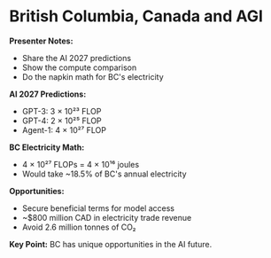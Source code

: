 # British Columbia, Canada and AGI

**Presenter Notes:**
- Share the AI 2027 predictions
- Show the compute comparison
- Do the napkin math for BC's electricity

**AI 2027 Predictions:**
- GPT-3: 3 × 10²³ FLOP
- GPT-4: 2 × 10²⁵ FLOP  
- Agent-1: 4 × 10²⁷ FLOP

**BC Electricity Math:**
- 4 × 10²⁷ FLOPs = 4 × 10¹⁶ joules
- Would take ~18.5% of BC's annual electricity

**Opportunities:**
- Secure beneficial terms for model access
- ~$800 million CAD in electricity trade revenue
- Avoid 2.6 million tonnes of CO₂

**Key Point:** BC has unique opportunities in the AI future. 